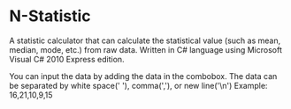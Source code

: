 # N-Statistic
A statistic calculator that can calculate the statistical value (such as mean, median, mode, etc.) from raw data.
Written in C# language using Microsoft Visual C# 2010 Express edition.

You can input the data by adding the data in the combobox.
The data can be separated by white space(' '), comma(','), or new line('\n')
Example: 16,21,10,9,15
